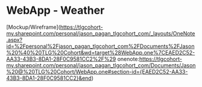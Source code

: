 # WebApp - Weather

[Mockup/Wireframe](https://tlgcohort-my.sharepoint.com/personal/jason_pagan_tlgcohort_com/_layouts/OneNote.aspx?id=%2Fpersonal%2Fjason_pagan_tlgcohort_com%2FDocuments%2FJason%20%40%20TLG%20Cohort&wd=target%28WebApp.one%7CEAED2C52-AA33-43B3-8DA1-28F0C9581CC2%2F%29
onenote:https://tlgcohort-my.sharepoint.com/personal/jason_pagan_tlgcohort_com/Documents/Jason%20@%20TLG%20Cohort/WebApp.one#section-id={EAED2C52-AA33-43B3-8DA1-28F0C9581CC2}&end)
